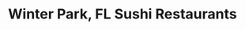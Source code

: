 ---
layout: city
title: Winter Park, FL Sushi Restaurants
permalink: /florida/winter-park/
stateAbbr: FL
stateName: Florida
cityName: Winter Park

---